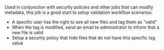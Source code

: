 Used in conjunction with security policies and other jobs that can modify metadata, this job is a good start to setup validation workflow scenarios:

 - A specific user has the right to see all new files and tag them as "valid"
 - When the tag is modified, send an email to administrator to inform that a new file is valid
 - Setup a security policy that hide files that do not have this specific tag value
